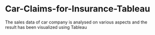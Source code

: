# Car-Claims-for-Insurance-Tableau
The sales data of car company is analysed on various aspects and the result has been visualized using Tableau
